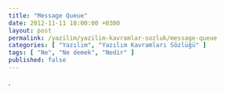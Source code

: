 ```yaml
---
title: "Message Queue"
date: 2012-11-11 18:00:00 +0300
layout: post
permalink: /yazilim/yazilim-kavramlar-sozluk/message-queue
categories: [ "Yazılım", "Yazılım Kavramları Sözlüğü" ]
tags: [ "Ne", "Ne demek", "Nedir" ]
published: false
---
```


.

